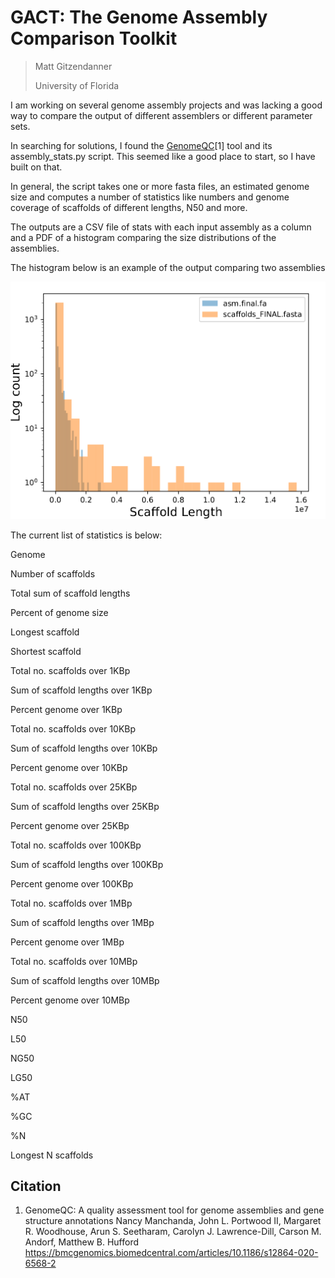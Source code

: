 # GACT: The Genome Assembly Comparison Toolkit

> Matt Gitzendanner
>
> University of Florida

I am working on several genome assembly projects and was lacking a good way to compare the output of different assemblers or different parameter sets.

In searching for solutions, I found the [GenomeQC](https://github.com/HuffordLab/GenomeQC)[1] tool and its assembly_stats.py script. This seemed like a good place to start, so I have built on that.

In general, the script takes one or more fasta files, an estimated genome size and computes a number of statistics like numbers and genome coverage of scaffolds of different lengths, N50 and more.

The outputs are a CSV file of stats with each input assembly as a column and a PDF of a histogram comparing the size distributions of the assemblies.

The histogram below is an example of the output comparing two assemblies

![Histogram comparing distributions of sequence lengths of two different assemblies](images/histogram.png)

The current list of statistics is below:

Genome

Number of scaffolds

Total sum of scaffold lengths

Percent of genome size

Longest scaffold

Shortest scaffold

Total no. scaffolds over 1KBp

Sum of scaffold lengths over 1KBp

Percent genome over 1KBp

Total no. scaffolds over 10KBp

Sum of scaffold lengths over 10KBp

Percent genome over 10KBp

Total no. scaffolds over 25KBp

Sum of scaffold lengths over 25KBp

Percent genome over 25KBp

Total no. scaffolds over 100KBp

Sum of scaffold lengths over 100KBp

Percent genome over 100KBp

Total no. scaffolds over 1MBp

Sum of scaffold lengths over 1MBp

Percent genome over 1MBp

Total no. scaffolds over 10MBp

Sum of scaffold lengths over 10MBp

Percent genome over 10MBp

N50

L50

NG50

LG50

%AT

%GC

%N

Longest N scaffolds

## Citation

1. GenomeQC: A quality assessment tool for genome assemblies and gene structure annotations Nancy Manchanda, John L. Portwood II, Margaret R. Woodhouse, Arun S. Seetharam, Carolyn J. Lawrence-Dill, Carson M. Andorf, Matthew B. Hufford https://bmcgenomics.biomedcentral.com/articles/10.1186/s12864-020-6568-2

